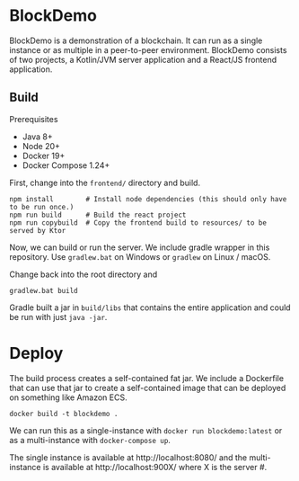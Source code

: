 # BlockDemo

BlockDemo is a demonstration of a blockchain. It can run as a single instance or as multiple in a peer-to-peer environment. BlockDemo consists of two projects, a Kotlin/JVM server application and a React/JS frontend application. 

## Build

Prerequisites

 - Java 8+
 - Node 20+
 - Docker 19+
 - Docker Compose 1.24+

First, change into the `frontend/` directory and build.

```
npm install        # Install node dependencies (this should only have to be run once.)
npm run build      # Build the react project
npm run copybuild  # Copy the frontend build to resources/ to be served by Ktor
```

Now, we can build or run the server. We include gradle wrapper in this repository. Use `gradlew.bat` on Windows or `gradlew` on Linux / macOS.

Change back into the root directory and

```
gradlew.bat build
```

Gradle built a jar in `build/libs` that contains the entire application and could be run with just `java -jar`.

# Deploy

The build process creates a self-contained fat jar. We include a Dockerfile that can use that jar to create a self-contained image that can be deployed on something like Amazon ECS.

```
docker build -t blockdemo .
```

We can run this as a single-instance with `docker run blockdemo:latest` or as a multi-instance with `docker-compose up`.

The single instance is available at http://localhost:8080/ and the multi-instance is available at http://localhost:900X/ where X is the server #.